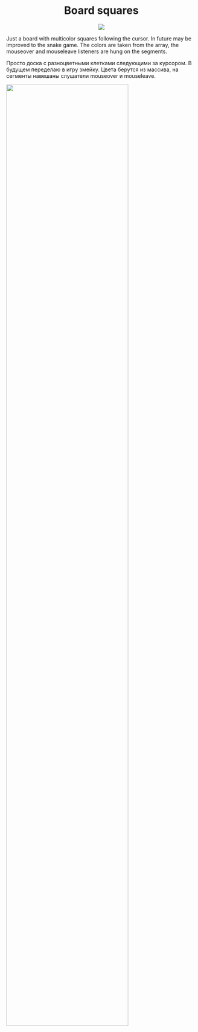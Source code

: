 <h1 align="center">Board squares</h1>
<p align="center">

<img src="https://img.shields.io/badge/madeBy-leningram-blue" >

Just a board with multicolor squares following the cursor. In future may be improved to the snake game.
The colors are taken from the array, the mouseover and mouseleave listeners are hung on the segments.

Просто доска с разноцветными клетками следующими за курсором. В будущем переделаю в игру змейку.
Цвета берутся из массива, на сегменты навешаны слушатели mouseover и mouseleave.

<img src="https://i.ibb.co/P4Zkxn3/bandicam-2021-06-16-11-02-45-682-online-video-cutter-com.gif" width="80%">
